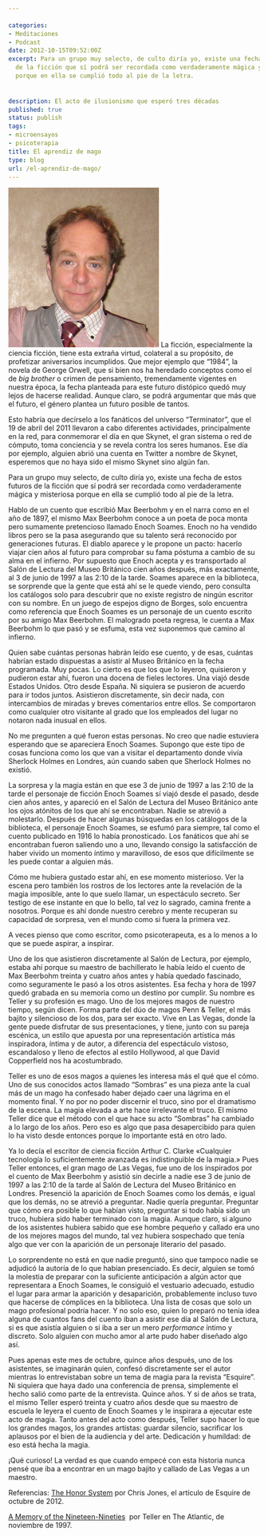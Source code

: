 ```yaml
---

categories:
- Meditaciones
- Podcast
date: 2012-10-15T09:52:00Z
excerpt: Para un grupo muy selecto, de culto diría yo, existe una fecha de estos futuros
  de la ficción que sí podrá ser recordada como verdaderamente mágica y misteriosa
  porque en ella se cumplió todo al pie de la letra.


description: El acto de ilusionismo que esperó tres décadas
published: true
status: publish
tags:
- microensayos
- psicoterapia
title: El aprendiz de mago
type: blog
url: /el-aprendiz-de-mago/
---
```


<img class="alignright" title="Teller" src="/img/567px-Teller_Rio.jpg" alt="Teller" width="302" height="320" border="0" />
La ficción, especialmente la ciencia ficción, tiene esta extraña virtud, colateral a su propósito, de profetizar aniversarios incumplidos. Que mejor ejemplo que “1984”, la novela de George Orwell, que si bien nos ha heredado conceptos como el de <em>big brother </em>o crimen de pensamiento, tremendamente vigentes en nuestra época, la fecha planteada para este futuro distópico quedó muy lejos de hacerse realidad. Aunque claro, se podrá argumentar que más que el futuro, el género plantea un futuro posible de tantos.

Esto habría que decírselo a los fanáticos del universo “Terminator”, que el 19 de abril del 2011 llevaron a cabo diferentes actividades, principalmente en la red, para conmemorar el día en que Skynet, el gran sistema o red de cómputo, toma conciencia y se revela contra los seres humanos. Ese día por ejemplo, alguien abrió una cuenta en Twitter a nombre de Skynet, esperemos que no haya sido el mismo Skynet sino algún fan.

Para un grupo muy selecto, de culto diría yo, existe una fecha de estos futuros de la ficción que sí podrá ser recordada como verdaderamente mágica y misteriosa porque en ella se cumplió todo al pie de la letra.

Hablo de un cuento que escribió Max Beerbohm y en el narra como en el año de 1897, el mismo Max Beerbohm conoce a un poeta de poca monta pero sumamente pretencioso llamado Enoch Soames. Enoch no ha vendido libros pero se la pasa asegurando que su talento será reconocido por generaciones futuras. El diablo aparece y le propone un pacto: hacerlo viajar cien años al futuro para comprobar su fama póstuma a cambio de su alma en el infierno. Por supuesto que Enoch acepta y es transportado al Salón de Lectura del Museo Británico cien años después, más exactamente, al 3 de junio de 1997 a las 2:10 de la tarde. Soames aparece en la biblioteca, se sorprende que la gente que está ahí se le quede viendo, pero consulta los catálogos solo para descubrir que no existe registro de ningún escritor con su nombre. En un juego de espejos digno de Borges, solo encuentra como referencia que Enoch Soames es un personaje de un cuento escrito por su amigo Max Beerbohm. El malogrado poeta regresa, le cuenta a Max Beerbohm lo que pasó y se esfuma, esta vez suponemos que camino al infierno.

Quien sabe cuántas personas habrán leído ese cuento, y de esas, cuántas habrían estado dispuestas a asistir al Museo Británico en la fecha programada. Muy pocas. Lo cierto es que los que lo leyeron, quisieron y pudieron estar ahí, fueron una docena de fieles lectores. Una viajó desde Estados Unidos. Otro desde España. Ni siquiera se pusieron de acuerdo para ir todos juntos. Asistieron discretamente, sin decir nada, con intercambios de miradas y breves comentarios entre ellos. Se comportaron como cualquier otro visitante al grado que los empleados del lugar no notaron nada inusual en ellos.

No me pregunten a qué fueron estas personas. No creo que nadie estuviera esperando que se apareciera Enoch Soames. Supongo que este tipo de cosas funciona como los que van a visitar el departamento donde vivía Sherlock Holmes en Londres, aún cuando saben que Sherlock Holmes no existió.

La sorpresa y la magia están en que ese 3 de junio de 1997 a las 2:10 de la tarde el personaje de ficción Enoch Soames sí viajó desde el pasado, desde cien años antes, y apareció en el Salón de Lectura del Museo Británico ante los ojos atónitos de los que ahí se encontraban. Nadie se atrevió a molestarlo. Después de hacer algunas búsquedas en los catálogos de la biblioteca, el personaje Enoch Soames, se esfumó para siempre, tal como el cuento publicado en 1916 lo había pronosticado. Los fanáticos que ahí se encontraban fueron saliendo uno a uno, llevando consigo la satisfacción de haber vivido un momento íntimo y maravilloso, de esos que difícilmente se les puede contar a alguien más.

Cómo me hubiera gustado estar ahí, en ese momento misterioso. Ver la escena pero también los rostros de los lectores ante la revelación de la magia imposible, ante lo que suelo llamar, un espectáculo secreto. Ser testigo de ese instante en que lo bello, tal vez lo sagrado, camina frente a nosotros. Porque es ahí donde nuestro cerebro y mente recuperan su capacidad de sorpresa, ven el mundo como si fuera la primera vez.

A veces pienso que como escritor, como psicoterapeuta, es a lo menos a lo que se puede aspirar, a inspirar.


Uno de los que asistieron discretamente al Salón de Lectura, por ejemplo, estaba ahí porque su maestro de bachillerato le había leído el cuento de Max Beerbohm treinta y cuatro años antes y había quedado fascinado, como seguramente le pasó a los otros asistentes. Esa fecha y hora de 1997 quedó grabada en su memoria como un destino por cumplir. Su nombre es Teller y su profesión es mago. Uno de los mejores magos de nuestro tiempo, según dicen. Forma parte del dúo de magos Penn &amp; Teller, el más bajito y silencioso de los dos, para ser exacto. Vive en Las Vegas, donde la gente puede disfrutar de sus presentaciones, y tiene, junto con su pareja escénica, un estilo que apuesta por una representación artística más inspiradora, íntima y de autor, a diferencia del espectáculo vistoso, escandaloso y lleno de efectos al estilo Hollywood, al que David Copperfield nos ha acostumbrado.

Teller es uno de esos magos a quienes les interesa más el qué que el cómo. Uno de sus conocidos actos llamado “Sombras” es una pieza ante la cual más de un mago ha confesado haber dejado caer una lágrima en el momento final. Y no por no poder discernir el truco, sino por el dramatismo de la escena. La magia elevada a arte hace irrelevante el truco. El mismo Teller dice que el método con el que hace su acto “Sombras” ha cambiado a lo largo de los años. Pero eso es algo que pasa desapercibido para quien lo ha visto desde entonces porque lo importante está en otro lado.

Ya lo decía el escritor de ciencia ficción Arthur C. Clarke «Cualquier tecnología lo suficientemente avanzada es indistinguible de la magia.»
Pues Teller entonces, el gran mago de Las Vegas, fue uno de los inspirados por el cuento de Max Beerbohm y asistió sin decirle a nadie ese 3 de junio de 1997 a las 2:10 de la tarde al Salón de Lectura del Museo Británico en Londres. Presenció la aparición de Enoch Soames como los demás, e igual que los demás, no se atrevió a preguntar. Nadie quería preguntar. Preguntar que cómo era posible lo que habían visto, preguntar si todo había sido un truco, hubiera sido haber terminado con la magia. Aunque claro, si alguno de los asistentes hubiera sabido que ese hombre pequeño y callado era uno de los mejores magos del mundo, tal vez hubiera sospechado que tenía algo que ver con la aparición de un personaje literario del pasado.

Lo sorprendente no está en que nadie preguntó, sino que tampoco nadie se adjudicó la autoría de lo que habían presenciado. Es decir, alguien se tomó la molestia de preparar con la suficiente anticipación a algún actor que representara a Enoch Soames, le consiguió el vestuario adecuado, estudio el lugar para armar la aparición y desaparición, probablemente incluso tuvo que hacerse de cómplices en la biblioteca. Una lista de cosas que solo un mago profesional podría hacer. Y no solo eso, quien lo preparó no tenía idea alguna de cuantos fans del cuento iban a asistir ese día al Salón de Lectura, si es que asistía alguien o si iba a ser un mero <em>performance</em> íntimo y discreto. Solo alguien con mucho amor al arte pudo haber diseñado algo así.

Pues apenas este mes de octubre, quince años después, uno de los asistentes, se imaginarán quien, confesó discretamente ser el autor mientras lo entrevistaban sobre un tema de magia para la revista “Esquire”. Ni siquiera que haya dado una conferencia de prensa, simplemente el hecho salió como parte de la entrevista. Quince años. Y si de años se trata, el mismo Teller esperó treinta y cuatro años desde que su maestro de escuela le leyera el cuento de Enoch Soames y le inspirara a ejecutar este acto de magia. Tanto antes del acto como después, Teller supo hacer lo que los grandes magos, los grandes artistas: guardar silencio, sacrificar los aplausos por el bien de la audiencia y del arte. Dedicación y humildad: de eso está hecha la magia.

¡Qué curioso! La verdad es que cuando empecé con esta historia nunca pensé que iba a encontrar en un mago bajito y callado de Las Vegas a un maestro.

Referencias:
<a href="http://www.esquire.com/print-this/teller-magician-interview-1012?page=all">The Honor System</a> por Chris Jones, el artículo de Esquire de octubre de 2012.

<a href="http://www.theatlantic.com/past/docs/issues/97nov/teller.htm">A Memory of the Nineteen-Nineties</a>  por Teller en The Atlantic, de noviembre de 1997.
